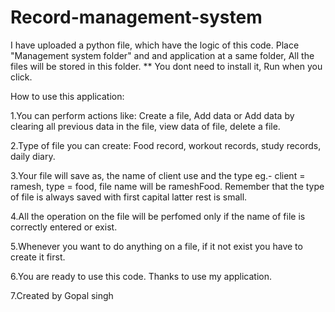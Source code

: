 # Record-management-system
I have uploaded a python file, which have the logic of this code.
Place "Management system folder" and and application at a same folder, All the files will be stored in this folder.
** You dont need to install it, Run when you click.

How to use this application:

1.You can perform actions like: Create a file, Add data or Add data by clearing all previous data in the file, view data of file, delete a file.

2.Type of file you can create: Food record, workout records, study records, daily diary.

3.Your file will save as, the name of client use and the type eg.- client = ramesh, type = food, file name will be rameshFood. Remember that the type of file is always saved with first capital latter rest is small.

4.All the operation on the file will be perfomed only if the name of file is correctly entered or exist.

5.Whenever you want to do anything on a file, if it not exist you have to create it first.

6.You are ready to use this code. Thanks to use my application.

7.Created by Gopal singh
